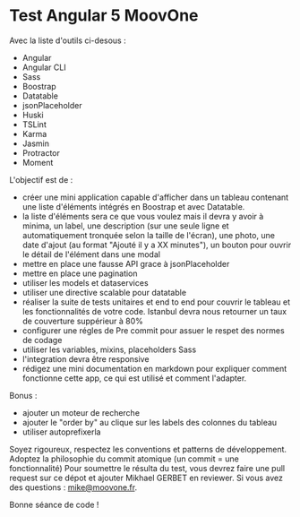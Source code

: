 # Test Angular 5 MoovOne

Avec la liste d'outils ci-desous : 

- Angular
- Angular CLI
- Sass
- Boostrap
- Datatable
- jsonPlaceholder
- Huski
- TSLint
- Karma
- Jasmin
- Protractor 
- Moment


L'objectif est de  : 

- créer une mini application capable d'afficher dans un tableau contenant une liste d'éléments intégrés en Boostrap et avec Datatable. 
- la liste d'éléments sera ce que vous voulez mais il devra y avoir à minima, un label, une description (sur une seule ligne et automatiquement tronquée selon la taille de l'écran), une photo, une date d'ajout (au format "Ajouté il y a XX minutes"), un bouton pour ouvrir le détail de l'élément dans une modal
- mettre en place une fausse API grace à jsonPlaceholder
- mettre en place une pagination
- utiliser les models et dataservices
- utiliser une directive scalable pour datatable
- réaliser la suite de tests unitaires et end to end pour couvrir le tableau et les fonctionnalités de votre code. Istanbul devra nous retourner un taux de couverture suppérieur à 80%
- configurer une régles de Pre commit pour assuer le respet des normes de codage
- utiliser les variables, mixins, placeholders Sass
- l'integration devra être responsive
- rédigez une mini documentation en markdown pour expliquer comment fonctionne cette app, ce qui est utilisé et comment l'adapter.


Bonus : 
- ajouter un moteur de recherche
- ajouter le "order by" au clique sur les labels des colonnes du tableau
- utiliser autoprefixerla 


Soyez rigoureux, respectez les conventions et patterns de développement. Adoptez la philosophie du commit atomique (un commit = une fonctionnalité) Pour soumettre le résulta du test, vous devrez faire une pull request sur ce dépot et ajouter Mikhael GERBET en reviewer. Si vous avez des questions : mike@moovone.fr.

Bonne séance de code !
